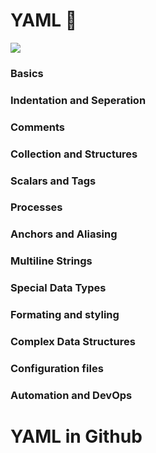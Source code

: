 # YAML 🤖

![](https://res.cloudinary.com/practicaldev/image/fetch/s--eAH9x00S--/c_imagga_scale,f_auto,fl_progressive,h_500,q_auto,w_1000/https://i.imgur.com/kUkmSLe.png)

### Basics
### Indentation and Seperation
### Comments
### Collection and Structures
### Scalars and Tags
### Processes
### Anchors and Aliasing
### Multiline Strings
### Special Data Types
### Formating and styling
### Complex Data Structures
### Configuration files
### Automation and DevOps

# YAML in Github
